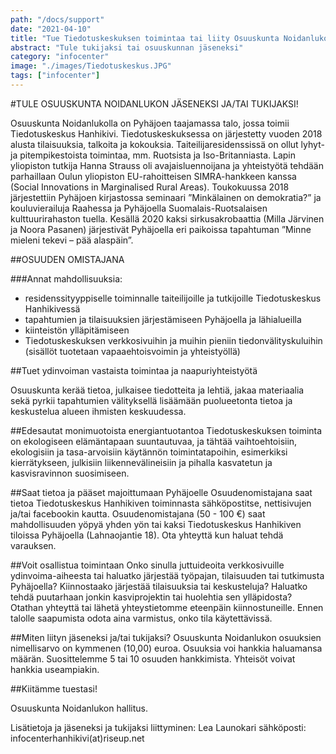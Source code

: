 ```yaml
---
path: "/docs/support"
date: "2021-04-10"
title: "Tue Tiedotuskeskuksen toimintaa tai liity Osuuskunta Noidanlukon jäseneksi"
abstract: "Tule tukijaksi tai osuuskunnan jäseneksi"
category: "infocenter"
image: "./images/Tiedotuskeskus.JPG"
tags: ["infocenter"]
---
```

#TULE OSUUSKUNTA NOIDANLUKON JÄSENEKSI JA/TAI TUKIJAKSI! 

Osuuskunta Noidanlukolla on Pyhäjoen taajamassa talo, jossa toimii Tiedotuskeskus Hanhikivi. Tiedotuskeskuksessa on järjestetty vuoden 2018 alusta tilaisuuksia, talkoita ja kokouksia. Taiteilijaresidenssissä on ollut lyhyt- ja pitempikestoista toimintaa, mm. Ruotsista ja Iso-Britanniasta. Lapin yliopiston tutkija Hanna Strauss oli avajaisluennoijana ja yhteistyötä tehdään parhaillaan Oulun yliopiston EU-rahoitteisen SIMRA-hankkeen kanssa (Social Innovations in Marginalised Rural Areas). Toukokuussa 2018 järjestettiin Pyhäjoen kirjastossa seminaari ”Minkälainen on demokratia?” ja kouluvierailuja Raahessa ja Pyhäjoella Suomalais-Ruotsalaisen kulttuurirahaston tuella. Kesällä 2020 kaksi sirkusakrobaattia (Milla Järvinen ja Noora Pasanen) järjestivät Pyhäjoella eri paikoissa tapahtuman ”Minne mieleni tekevi – pää alaspäin”. 

##OSUUDEN OMISTAJANA 

###Annat mahdollisuuksia:
- residenssityyppiselle toiminnalle taiteilijoille ja tutkijoille Tiedotuskeskus Hanhikivessä 
- tapahtumien ja tilaisuuksien järjestämiseen Pyhäjoella ja lähialueilla
- kiinteistön ylläpitämiseen
- Tiedotuskeskuksen verkkosivuihin ja muihin pieniin tiedonvälityskuluihin (sisällöt tuotetaan vapaaehtoisvoimin ja yhteistyöllä)

##Tuet ydinvoiman vastaista toimintaa ja naapuriyhteistyötä

Osuuskunta kerää tietoa, julkaisee tiedotteita ja lehtiä, jakaa materiaalia sekä pyrkii tapahtumien välityksellä lisäämään puolueetonta tietoa ja keskustelua alueen ihmisten keskuudessa. 

##Edesautat monimuotoista energiantuotantoa
Tiedotuskeskuksen toiminta on ekologiseen elämäntapaan suuntautuvaa, ja tähtää vaihtoehtoisiin, ekologisiin ja tasa-arvoisiin käytännön toimintatapoihin, esimerkiksi kierrätykseen, julkisiin liikennevälineisiin ja pihalla kasvatetun ja kasvisravinnon suosimiseen.

##Saat tietoa ja pääset majoittumaan Pyhäjoelle
Osuudenomistajana saat tietoa Tiedotuskeskus Hanhikiven toiminnasta sähköpostitse, nettisivujen ja/tai facebookin kautta. Osuudenomistajana (50 - 100 €) saat mahdollisuuden yöpyä yhden yön tai kaksi Tiedotuskeskus Hanhikiven tiloissa Pyhäjoella (Lahnaojantie 18). Ota yhteyttä kun haluat tehdä varauksen.

##Voit osallistua toimintaan
Onko sinulla juttuideoita verkkosivuille ydinvoima-aiheesta tai haluatko järjestää työpajan, tilaisuuden tai tutkimusta Pyhäjoella? Kiinnostaako järjestää tilaisuuksia tai keskusteluja? Haluatko tehdä puutarhaan jonkin kasviprojektin tai huolehtia sen ylläpidosta? Otathan yhteyttä tai lähetä yhteystietomme eteenpäin kiinnostuneille. Ennen talolle saapumista odota aina varmistus, onko tila käytettävissä.

##Miten liityn jäseneksi ja/tai tukijaksi?
Osuuskunta Noidanlukon osuuksien nimellisarvo on kymmenen (10,00) euroa. Osuuksia voi hankkia haluamansa määrän. Suosittelemme 5 tai 10 osuuden hankkimista. 
Yhteisöt voivat hankkia useampiakin. 
 

##Kiitämme tuestasi!

Osuuskunta Noidanlukon hallitus.

Lisätietoja ja jäseneksi ja tukijaksi liittyminen:
Lea Launokari
sähköposti: infocenterhanhikivi(at)riseup.net
